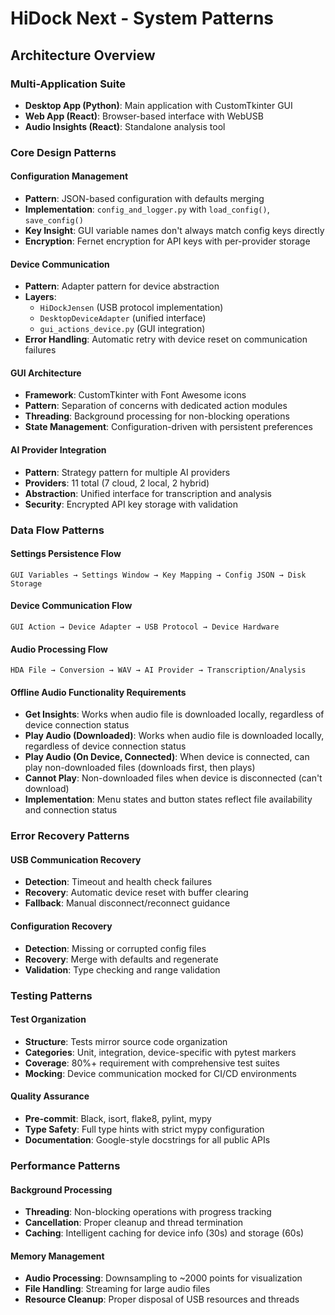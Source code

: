 # HiDock Next - System Patterns

## Architecture Overview

### Multi-Application Suite
- **Desktop App (Python)**: Main application with CustomTkinter GUI
- **Web App (React)**: Browser-based interface with WebUSB
- **Audio Insights (React)**: Standalone analysis tool

### Core Design Patterns

#### Configuration Management
- **Pattern**: JSON-based configuration with defaults merging
- **Implementation**: `config_and_logger.py` with `load_config()`, `save_config()`
- **Key Insight**: GUI variable names don't always match config keys directly
- **Encryption**: Fernet encryption for API keys with per-provider storage

#### Device Communication
- **Pattern**: Adapter pattern for device abstraction
- **Layers**: 
  - `HiDockJensen` (USB protocol implementation)
  - `DesktopDeviceAdapter` (unified interface)
  - `gui_actions_device.py` (GUI integration)
- **Error Handling**: Automatic retry with device reset on communication failures

#### GUI Architecture
- **Framework**: CustomTkinter with Font Awesome icons
- **Pattern**: Separation of concerns with dedicated action modules
- **Threading**: Background processing for non-blocking operations
- **State Management**: Configuration-driven with persistent preferences

#### AI Provider Integration
- **Pattern**: Strategy pattern for multiple AI providers
- **Providers**: 11 total (7 cloud, 2 local, 2 hybrid)
- **Abstraction**: Unified interface for transcription and analysis
- **Security**: Encrypted API key storage with validation

### Data Flow Patterns

#### Settings Persistence Flow
```
GUI Variables → Settings Window → Key Mapping → Config JSON → Disk Storage
```

#### Device Communication Flow
```
GUI Action → Device Adapter → USB Protocol → Device Hardware
```

#### Audio Processing Flow
```
HDA File → Conversion → WAV → AI Provider → Transcription/Analysis
```

#### Offline Audio Functionality Requirements
- **Get Insights**: Works when audio file is downloaded locally, regardless of device connection status
- **Play Audio (Downloaded)**: Works when audio file is downloaded locally, regardless of device connection status  
- **Play Audio (On Device, Connected)**: When device is connected, can play non-downloaded files (downloads first, then plays)
- **Cannot Play**: Non-downloaded files when device is disconnected (can't download)
- **Implementation**: Menu states and button states reflect file availability and connection status

### Error Recovery Patterns

#### USB Communication Recovery
- **Detection**: Timeout and health check failures
- **Recovery**: Automatic device reset with buffer clearing
- **Fallback**: Manual disconnect/reconnect guidance

#### Configuration Recovery
- **Detection**: Missing or corrupted config files
- **Recovery**: Merge with defaults and regenerate
- **Validation**: Type checking and range validation

### Testing Patterns

#### Test Organization
- **Structure**: Tests mirror source code organization
- **Categories**: Unit, integration, device-specific with pytest markers
- **Coverage**: 80%+ requirement with comprehensive test suites
- **Mocking**: Device communication mocked for CI/CD environments

#### Quality Assurance
- **Pre-commit**: Black, isort, flake8, pylint, mypy
- **Type Safety**: Full type hints with strict mypy configuration
- **Documentation**: Google-style docstrings for all public APIs

### Performance Patterns

#### Background Processing
- **Threading**: Non-blocking operations with progress tracking
- **Cancellation**: Proper cleanup and thread termination
- **Caching**: Intelligent caching for device info (30s) and storage (60s)

#### Memory Management
- **Audio Processing**: Downsampling to ~2000 points for visualization
- **File Handling**: Streaming for large audio files
- **Resource Cleanup**: Proper disposal of USB resources and threads